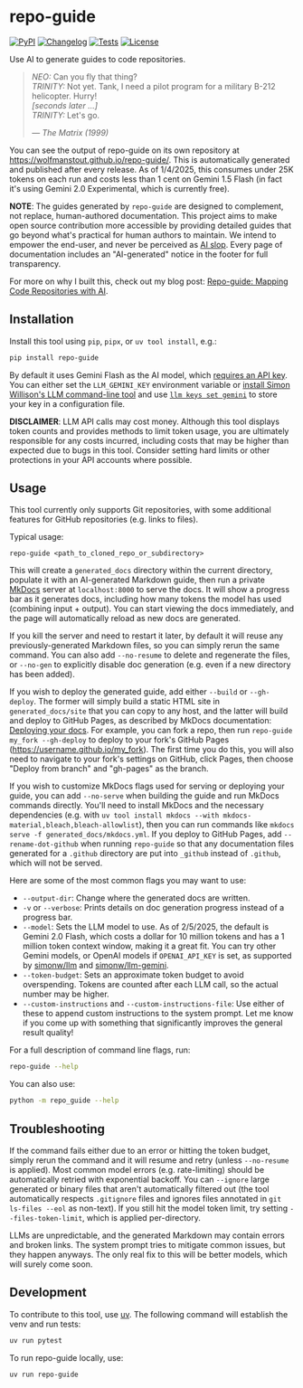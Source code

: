# repo-guide

[![PyPI](https://img.shields.io/pypi/v/repo-guide.svg)](https://pypi.org/project/repo-guide/)
[![Changelog](https://img.shields.io/github/v/release/wolfmanstout/repo-guide?include_prereleases&label=changelog)](https://github.com/wolfmanstout/repo-guide/releases)
[![Tests](https://github.com/wolfmanstout/repo-guide/actions/workflows/test.yml/badge.svg)](https://github.com/wolfmanstout/repo-guide/actions/workflows/test.yml)
[![License](https://img.shields.io/badge/license-Apache%202.0-blue.svg)](https://github.com/wolfmanstout/repo-guide/blob/master/LICENSE)

Use AI to generate guides to code repositories.

> _NEO:_ Can you fly that thing?  
> _TRINITY:_ Not yet. Tank, I need a pilot program for a military B-212 helicopter. Hurry!  
> _[seconds later ...]_  
> _TRINITY:_ Let's go.
>
> — _The Matrix (1999)_

You can see the output of repo-guide on its own repository at
https://wolfmanstout.github.io/repo-guide/. This is automatically generated and
published after every release. As of 1/4/2025, this consumes under 25K tokens on
each run and costs less than 1 cent on Gemini 1.5 Flash (in fact it's using
Gemini 2.0 Experimental, which is currently free).

**NOTE**: The guides generated by `repo-guide` are designed to complement, not
replace, human-authored documentation. This project aims to make open source
contribution more accessible by providing detailed guides that go beyond what's
practical for human authors to maintain. We intend to empower the end-user, and
never be perceived as [AI slop](https://en.wikipedia.org/wiki/AI_slop). Every
page of documentation includes an "AI-generated" notice in the footer for full
transparency.

For more on why I built this, check out my blog post: [Repo-guide: Mapping Code
Repositories with
AI](https://handsfreecoding.org/2025/01/04/repo-guide-mapping-code-repositories-with-ai/).

## Installation

Install this tool using `pip`, `pipx`, or `uv tool install`, e.g.:

```bash
pip install repo-guide
```

By default it uses Gemini Flash as the AI model, which [requires an API
key](https://ai.google.dev/gemini-api/docs/api-key). You can either set the
`LLM_GEMINI_KEY` environment variable or [install Simon Willison's
LLM command-line tool](https://llm.datasette.io/) and use [`llm keys set
gemini`](https://llm.datasette.io/en/stable/setup.html#saving-and-using-stored-keys)
to store your key in a configuration file.

**DISCLAIMER**: LLM API calls may cost money. Although this tool displays token
counts and provides methods to limit token usage, you are ultimately responsible
for any costs incurred, including costs that may be higher than expected due to
bugs in this tool. Consider setting hard limits or other protections in your API
accounts where possible.

## Usage

This tool currently only supports Git repositories, with some additional
features for GitHub repositories (e.g. links to files).

Typical usage:

```
repo-guide <path_to_cloned_repo_or_subdirectory>
```

This will create a `generated_docs` directory within the current directory,
populate it with an AI-generated Markdown guide, then run a private
[MkDocs](https://www.mkdocs.org/) server at `localhost:8000` to serve the docs.
It will show a progress bar as it generates docs, including how many tokens the
model has used (combining input + output). You can start viewing the docs
immediately, and the page will automatically reload as new docs are generated.

If you kill the server and need to restart it later, by default it will reuse
any previously-generated Markdown files, so you can simply rerun the same
command. You can also add `--no-resume` to delete and regenerate the files, or
`--no-gen` to explicitly disable doc generation (e.g. even if a new directory
has been added).

If you wish to deploy the generated guide, add either `--build` or
`--gh-deploy`. The former will simply build a static HTML site in
`generated_docs/site` that you can copy to any host, and the latter will build
and deploy to GitHub Pages, as described by MkDocs documentation: [Deploying
your docs](https://www.mkdocs.org/user-guide/deploying-your-docs/). For example,
you can fork a repo, then run `repo-guide my_fork --gh-deploy` to deploy to your
fork's GitHub Pages (https://username.github.io/my_fork). The first time you do
this, you will also need to navigate to your fork's settings on GitHub, click
Pages, then choose "Deploy from branch" and "gh-pages" as the branch.

If you wish to customize MkDocs flags used for serving or deploying your guide,
you can add `--no-serve` when building the guide and run MkDocs commands
directly. You'll need to install MkDocs and the necessary dependencies (e.g.
with `uv tool install mkdocs --with mkdocs-material,bleach,bleach-allowlist`),
then you can run commands like `mkdocs serve -f generated_docs/mkdocs.yml`. If
you deploy to GitHub Pages, add `--rename-dot-github` when running `repo-guide`
so that any documentation files generated for a `.github` directory are put into
`_github` instead of `.github`, which will not be served.

Here are some of the most common flags you may want to use:

- `--output-dir`: Change where the generated docs are written.
- `-v` or `--verbose`: Prints details on doc generation progress instead of a
  progress bar.
- `--model`: Sets the LLM model to use. As of 2/5/2025, the default is Gemini
  2.0 Flash, which costs a dollar for 10 million tokens and has a 1 million
  token context window, making it a great fit. You can try other Gemini models,
  or OpenAI models if `OPENAI_API_KEY` is set, as supported by
  [simonw/llm](https://github.com/simonw/llm) and
  [simonw/llm-gemini](https://github.com/simonw/llm-gemini).
- `--token-budget`: Sets an approximate token budget to avoid overspending.
  Tokens are counted after each LLM call, so the actual number may be higher.
- `--custom-instructions` and `--custom-instructions-file`: Use either of these
  to append custom instructions to the system prompt. Let me know if you come up
  with something that significantly improves the general result quality!

For a full description of command line flags, run:

```bash
repo-guide --help
```

You can also use:

```bash
python -m repo_guide --help
```

## Troubleshooting

If the command fails either due to an error or hitting the token budget, simply
rerun the command and it will resume and retry (unless `--no-resume` is
applied). Most common model errors (e.g. rate-limiting) should be automatically
retried with exponential backoff. You can `--ignore` large generated or binary
files that aren't automatically filtered out (the tool automatically respects
`.gitignore` files and ignores files annotated in `git ls-files --eol` as
non-text). If you still hit the model token limit, try setting
`--files-token-limit`, which is applied per-directory.

LLMs are unpredictable, and the generated Markdown may contain errors and broken
links. The system prompt tries to mitigate common issues, but they happen
anyways. The only real fix to this will be better models, which will surely come
soon.

## Development

To contribute to this tool, use [uv](https://docs.astral.sh/uv/). The following
command will establish the venv and run tests:

```bash
uv run pytest
```

To run repo-guide locally, use:

```bash
uv run repo-guide
```
